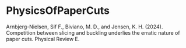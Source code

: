 # PhysicsOfPaperCuts
Arnbjerg-Nielsen, Sif F., Biviano, M. D., and Jensen, K. H. (2024). Competition between slicing and buckling underlies the erratic nature of paper cuts. Physical Review E.
